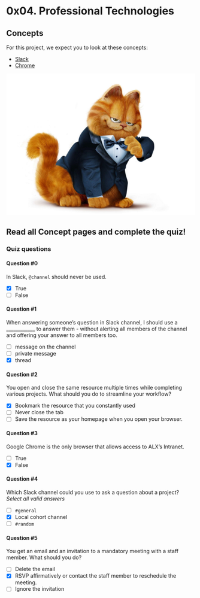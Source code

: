 # 0x04. Professional Technologies

## Concepts

For this project, we expect you to look at these concepts:

- [Slack](https://slack.com/intl/en-gb/help/articles/115004071768-What-is-Slack-)
- [Chrome](https://en.wikipedia.org/wiki/Google_Chrome)

![Professional Apps](resources/prof.jpg)

## Read all Concept pages and complete the quiz!

### Quiz questions

#### Question #0

In Slack, `@channel` should never be used.

- [x] True
- [ ] False

#### Question #1

When answering someone’s question in Slack channel, I should use a ____________ to answer them - without alerting all members of the channel and offering your answer to all members too.

- [ ] message on the channel
- [ ] private message
- [x] thread

#### Question #2

You open and close the same resource multiple times while completing various projects. What should you do to streamline your workflow?

- [x] Bookmark the resource that you constantly used
- [ ] Never close the tab
- [ ] Save the resource as your homepage when you open your browser.

#### Question #3

Google Chrome is the only browser that allows access to ALX’s Intranet.

- [ ] True
- [x] False

#### Question #4

Which Slack channel could you use to ask a question about a project?
_Select all valid answers_

- [ ] `#general`
- [x] Local cohort channel
- [ ] `#random`

#### Question #5

You get an email and an invitation to a mandatory meeting with a staff member. What should you do?

- [ ] Delete the email
- [x] RSVP affirmatively or contact the staff member to reschedule the meeting.
- [ ] Ignore the invitation
